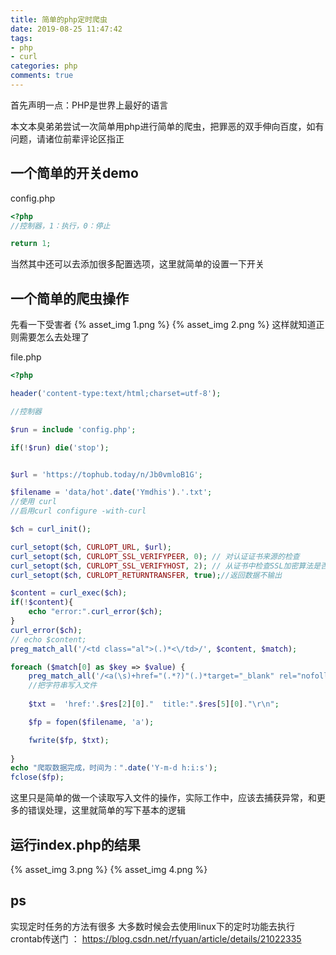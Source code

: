 ```yaml
---
title: 简单的php定时爬虫
date: 2019-08-25 11:47:42
tags: 
- php
- curl
categories: php
comments: true
---
```


首先声明一点：PHP是世界上最好的语言

本文本臭弟弟尝试一次简单用php进行简单的爬虫，把罪恶的双手伸向百度，如有问题，请诸位前辈评论区指正

## 一个简单的开关demo

config.php

```php
<?php
//控制器，1：执行，0：停止

return 1;
```
当然其中还可以去添加很多配置选项，这里就简单的设置一下开关

## 一个简单的爬虫操作

先看一下受害者
{% asset_img 1.png %}
{% asset_img 2.png %}
这样就知道正则需要怎么去处理了

file.php

```php
<?php

header('content-type:text/html;charset=utf-8');

//控制器

$run = include 'config.php';

if(!$run) die('stop');


$url = 'https://tophub.today/n/Jb0vmloB1G';

$filename = 'data/hot'.date('Ymdhis').'.txt';
//使用 curl
//启用curl configure -with-curl

$ch = curl_init();

curl_setopt($ch, CURLOPT_URL, $url);
curl_setopt($ch, CURLOPT_SSL_VERIFYPEER, 0); // 对认证证书来源的检查
curl_setopt($ch, CURLOPT_SSL_VERIFYHOST, 2); // 从证书中检查SSL加密算法是否存在
curl_setopt($ch, CURLOPT_RETURNTRANSFER, true);//返回数据不输出

$content = curl_exec($ch);
if(!$content){
	echo "error:".curl_error($ch);
}
curl_error($ch);
// echo $content;
preg_match_all('/<td class="al">(.)*<\/td>/', $content, $match);

foreach ($match[0] as $key => $value) {
	preg_match_all('/<a(\s)+href="(.*?)"(.)*target="_blank" rel="nofollow"(.)*>(.+?)<\/a>/iU', $value, $res);
	//把字符串写入文件
	
    $txt =  'href:'.$res[2][0]."  title:".$res[5][0]."\r\n";

    $fp = fopen($filename, 'a');

    fwrite($fp, $txt);
    
}
echo "爬取数据完成，时间为：".date('Y-m-d h:i:s');
fclose($fp);

```

这里只是简单的做一个读取写入文件的操作，实际工作中，应该去捕获异常，和更多的错误处理，这里就简单的写下基本的逻辑

## 运行index.php的结果
{% asset_img 3.png %}
{% asset_img 4.png %}
## ps
实现定时任务的方法有很多
大多数时候会去使用linux下的定时功能去执行
crontab传送门 ：  https://blog.csdn.net/rfyuan/article/details/21022335